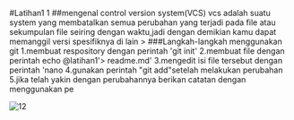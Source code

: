#Latihan1 1
##mengenal control version system(VCS)
vcs adalah suatu system yang membatalkan semua perubahan yang terjadi pada file atau sekumpulan file seiring dengan waktu,jadi dengan demikian kamu dapat memanggil versi spesifiknya di lain >
###Langkah-langkah menggunakan git
1.membuat respository dengan perintah 'git init'
2.membuat file dengan perintah echo @latihan1'> readme.md'
3.mengedit isi file tersebut dengan perintah 'nano<nama file>
4.gunakan perintah "git add"setelah melakukan perubahan
5.jika telah yakin dengan perubahannya berikan catatan dengan menggunakan pe 

![12](https://user-images.githubusercontent.com/56509733/68129438-254e5a00-ff4c-11e9-8f81-0d63381da0c9.jpg)

